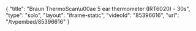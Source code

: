 {
    "title": "Braun ThermoScan\u00ae 5 ear thermometer  (IRT6020) - 30s",
    "type": "solo",
    "layout": "iframe-static",
    "videoId": "85396616",
    "url": "\/tvpembed\/85396616"
}